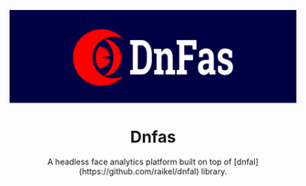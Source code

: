 ![dnfas_logo](images/logo.svg)

<div align="center">
  <h1>Dnfas</h1>
</div>

<div align="center">
  A headless face analytics platform built on top of [dnfal](https://github.com/raikel/dnfal) library.
</div>

